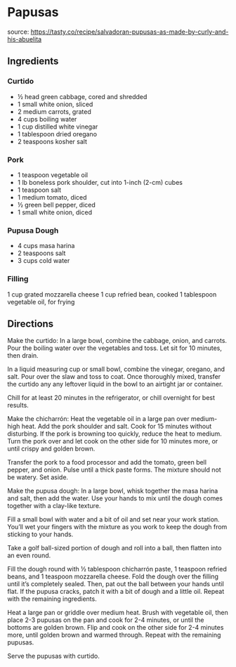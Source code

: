 # Papusas

source: https://tasty.co/recipe/salvadoran-pupusas-as-made-by-curly-and-his-abuelita

## Ingredients

### Curtido

* ½ head green cabbage, cored and shredded
* 1 small white onion, sliced
* 2 medium carrots, grated
* 4 cups boiling water
* 1 cup distilled white vinegar
* 1 tablespoon dried oregano
* 2 teaspoons kosher salt

### Pork

* 1 teaspoon vegetable oil
* 1 lb boneless pork shoulder, cut into 1-inch (2-cm) cubes
* 1 teaspoon salt
* 1 medium tomato, diced
* ½ green bell pepper, diced
* 1 small white onion, diced

### Pupusa Dough

* 4 cups masa harina
* 2 teaspoons salt
* 3 cups cold water

### Filling 

1 cup grated mozzarella cheese
1 cup refried bean, cooked
1 tablespoon vegetable oil, for frying


## Directions 

Make the curtido: In a large bowl, combine the cabbage, onion, and carrots. Pour the boiling water over the vegetables and toss. Let sit for 10 minutes, then drain.

In a liquid measuring cup or small bowl, combine the vinegar, oregano, and salt. Pour over the slaw and toss to coat. Once thoroughly mixed, transfer the curtido any any leftover liquid in the bowl to an airtight jar or container.

Chill for at least 20 minutes in the refrigerator, or chill overnight for best results.

Make the chicharrón: Heat the vegetable oil in a large pan over medium-high heat. Add the pork shoulder and salt. Cook for 15 minutes without disturbing. If the pork is browning too quickly, reduce the heat to medium. Turn the pork over and let cook on the other side for 10 minutes more, or until crispy and golden brown.

Transfer the pork to a food processor and add the tomato, green bell pepper, and onion. Pulse until a thick paste forms. The mixture should not be watery. Set aside.

Make the pupusa dough: In a large bowl, whisk together the masa harina and salt, then add the water. Use your hands to mix until the dough comes together with a clay-like texture.

Fill a small bowl with water and a bit of oil and set near your work station. You’ll wet your fingers with the mixture as you work to keep the dough from sticking to your hands.

Take a golf ball-sized portion of dough and roll into a ball, then flatten into an even round.

Fill the dough round with ½ tablespoon chicharrón paste, 1 teaspoon refried beans, and 1 teaspoon mozzarella cheese. Fold the dough over the filling until it’s completely sealed. Then, pat out the ball between your hands until flat. If the pupusa cracks, patch it with a bit of dough and a little oil. Repeat with the remaining ingredients.

Heat a large pan or griddle over medium heat. Brush with vegetable oil, then place 2-3 pupusas on the pan and cook for 2-4 minutes, or until the bottoms are golden brown. Flip and cook on the other side for 2-4 minutes more, until golden brown and warmed through. Repeat with the remaining pupusas.

Serve the pupusas with curtido.
